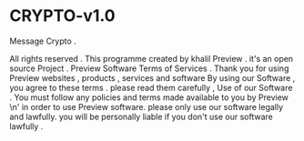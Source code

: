 # CRYPTO-v1.0
Message Crypto .

All rights reserved . This programme created by khalil Preview .
it\'s an open source Project .
Preview Software Terms of Services .
Thank you for using Preview websites , products , services and software
By using our Software , you agree to these terms .
please read them carefully , Use of our Software .
You must follow any policies and terms made available to you by Preview \n'
in order to use Preview software. please only use our 
software legally and lawfully.
you will be personally liable if you don't use our software lawfully .
